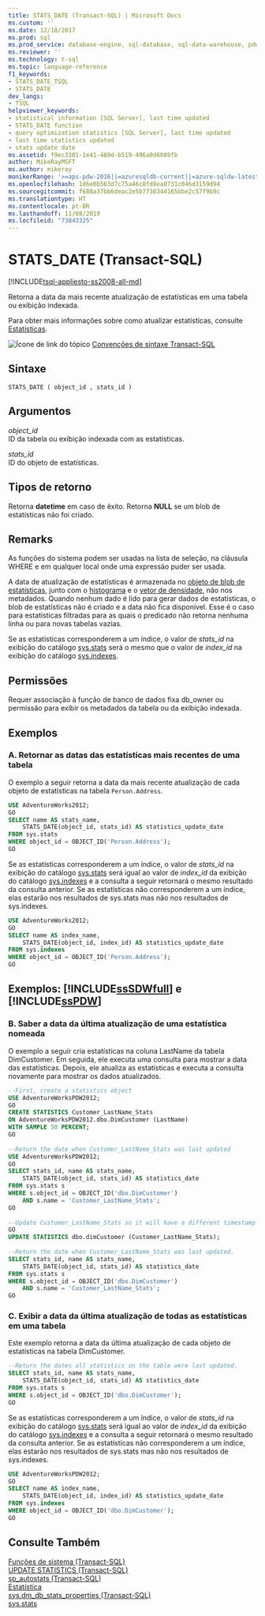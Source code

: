 ```yaml
---
title: STATS_DATE (Transact-SQL) | Microsoft Docs
ms.custom: ''
ms.date: 12/18/2017
ms.prod: sql
ms.prod_service: database-engine, sql-database, sql-data-warehouse, pdw
ms.reviewer: ''
ms.technology: t-sql
ms.topic: language-reference
f1_keywords:
- STATS_DATE_TSQL
- STATS_DATE
dev_langs:
- TSQL
helpviewer_keywords:
- statistical information [SQL Server], last time updated
- STATS_DATE function
- query optimization statistics [SQL Server], last time updated
- last time statistics updated
- stats update date
ms.assetid: f9ec3101-1e41-489d-b519-496a0d6089fb
author: MikeRayMSFT
ms.author: mikeray
monikerRange: '>=aps-pdw-2016||=azuresqldb-current||=azure-sqldw-latest||>=sql-server-2016||=sqlallproducts-allversions||>=sql-server-linux-2017||=azuresqldb-mi-current'
ms.openlocfilehash: 1d6e0b563d7c75a46c8fd8ea0731c046d3159d94
ms.sourcegitcommit: f688a37bb6deac2e5b7730344165bbe2c57f9b9c
ms.translationtype: HT
ms.contentlocale: pt-BR
ms.lasthandoff: 11/08/2019
ms.locfileid: "73843325"
---
```

# <a name="stats_date-transact-sql"></a>STATS_DATE (Transact-SQL)
[!INCLUDE[tsql-appliesto-ss2008-all-md](../../includes/tsql-appliesto-ss2008-all-md.md)]

  Retorna a data da mais recente atualização de estatísticas em uma tabela ou exibição indexada.  
  
 Para obter mais informações sobre como atualizar estatísticas, consulte [Estatísticas](../../relational-databases/statistics/statistics.md).  
  
 ![Ícone de link do tópico](../../database-engine/configure-windows/media/topic-link.gif "Ícone de link do tópico") [Convenções de sintaxe Transact-SQL](../../t-sql/language-elements/transact-sql-syntax-conventions-transact-sql.md)  
  
## <a name="syntax"></a>Sintaxe  
  
```  
STATS_DATE ( object_id , stats_id )  
```  
  
## <a name="arguments"></a>Argumentos  
 *object_id*  
 ID da tabela ou exibição indexada com as estatísticas.  
  
 *stats_id*  
 ID do objeto de estatísticas.  
  
## <a name="return-types"></a>Tipos de retorno  
 Retorna **datetime** em caso de êxito. Retorna **NULL** se um blob de estatísticas não foi criado.  
  
## <a name="remarks"></a>Remarks  
 As funções do sistema podem ser usadas na lista de seleção, na cláusula WHERE e em qualquer local onde uma expressão puder ser usada.  
 
 A data de atualização de estatísticas é armazenada no [objeto de blob de estatísticas](../../relational-databases/statistics/statistics.md#DefinitionQOStatistics), junto com o [histograma](../../relational-databases/statistics/statistics.md#histogram) e o [vetor de densidade](../../relational-databases/statistics/statistics.md#density), não nos metadados. Quando nenhum dado é lido para gerar dados de estatísticas, o blob de estatísticas não é criado e a data não fica disponível. Esse é o caso para estatísticas filtradas para as quais o predicado não retorna nenhuma linha ou para novas tabelas vazias.
 
 Se as estatísticas corresponderem a um índice, o valor de *stats_id* na exibição do catálogo [sys.stats](../../relational-databases/system-catalog-views/sys-stats-transact-sql.md) será o mesmo que o valor de *index_id* na exibição do catálogo [sys.indexes](../../relational-databases/system-catalog-views/sys-indexes-transact-sql.md).
  
## <a name="permissions"></a>Permissões  
 Requer associação à função de banco de dados fixa db_owner ou permissão para exibir os metadados da tabela ou da exibição indexada.  
  
## <a name="examples"></a>Exemplos  
  
### <a name="a-return-the-dates-of-the-most-recent-statistics-for-a-table"></a>A. Retornar as datas das estatísticas mais recentes de uma tabela  
 O exemplo a seguir retorna a data da mais recente atualização de cada objeto de estatísticas na tabela `Person.Address`.  
  
```sql  
USE AdventureWorks2012;  
GO  
SELECT name AS stats_name,   
    STATS_DATE(object_id, stats_id) AS statistics_update_date  
FROM sys.stats   
WHERE object_id = OBJECT_ID('Person.Address');  
GO  
```  
  
 Se as estatísticas corresponderem a um índice, o valor de *stats_id* na exibição do catálogo [sys.stats](../../relational-databases/system-catalog-views/sys-stats-transact-sql.md) será igual ao valor de *index_id* da exibição do catálogo [sys.indexes](../../relational-databases/system-catalog-views/sys-indexes-transact-sql.md) e a consulta a seguir retornará o mesmo resultado da consulta anterior. Se as estatísticas não corresponderem a um índice, elas estarão nos resultados de sys.stats mas não nos resultados de sys.indexes.  
  
```sql  
USE AdventureWorks2012;  
GO  
SELECT name AS index_name,   
    STATS_DATE(object_id, index_id) AS statistics_update_date  
FROM sys.indexes   
WHERE object_id = OBJECT_ID('Person.Address');  
GO  
```  
  
## <a name="examples-includesssdwfullincludessssdwfull-mdmd-and-includesspdwincludessspdw-mdmd"></a>Exemplos: [!INCLUDE[ssSDWfull](../../includes/sssdwfull-md.md)] e [!INCLUDE[ssPDW](../../includes/sspdw-md.md)]  
  
### <a name="b-learn-when-a-named-statistics-was-last-updated"></a>B. Saber a data da última atualização de uma estatística nomeada  
 O exemplo a seguir cria estatísticas na coluna LastName da tabela DimCustomer. Em seguida, ele executa uma consulta para mostrar a data das estatísticas. Depois, ele atualiza as estatísticas e executa a consulta novamente para mostrar os dados atualizados.  
  
```sql
--First, create a statistics object  
USE AdventureWorksPDW2012;  
GO  
CREATE STATISTICS Customer_LastName_Stats  
ON AdventureWorksPDW2012.dbo.DimCustomer (LastName)  
WITH SAMPLE 50 PERCENT;  
GO  
  
--Return the date when Customer_LastName_Stats was last updated  
USE AdventureWorksPDW2012;  
GO  
SELECT stats_id, name AS stats_name,   
    STATS_DATE(object_id, stats_id) AS statistics_date  
FROM sys.stats s  
WHERE s.object_id = OBJECT_ID('dbo.DimCustomer')  
    AND s.name = 'Customer_LastName_Stats';  
GO  
  
--Update Customer_LastName_Stats so it will have a different timestamp in the next query  
GO  
UPDATE STATISTICS dbo.dimCustomer (Customer_LastName_Stats);  
  
--Return the date when Customer_LastName_Stats was last updated.  
SELECT stats_id, name AS stats_name,   
    STATS_DATE(object_id, stats_id) AS statistics_date  
FROM sys.stats s  
WHERE s.object_id = OBJECT_ID('dbo.DimCustomer')  
    AND s.name = 'Customer_LastName_Stats';  
GO    
```  
  
### <a name="c-view-the-date-of-the-last-update-for-all-statistics-on-a-table"></a>C. Exibir a data da última atualização de todas as estatísticas em uma tabela  
 Este exemplo retorna a data da última atualização de cada objeto de estatísticas na tabela DimCustomer.  
  
```sql  
--Return the dates all statistics on the table were last updated.  
SELECT stats_id, name AS stats_name,   
    STATS_DATE(object_id, stats_id) AS statistics_date  
FROM sys.stats s  
WHERE s.object_id = OBJECT_ID('dbo.DimCustomer');  
GO  
```  
  
 Se as estatísticas corresponderem a um índice, o valor de *stats_id* na exibição do catálogo [sys.stats](../../relational-databases/system-catalog-views/sys-stats-transact-sql.md) será igual ao valor de *index_id* da exibição do catálogo [sys.indexes](../../relational-databases/system-catalog-views/sys-indexes-transact-sql.md) e a consulta a seguir retornará o mesmo resultado da consulta anterior. Se as estatísticas não corresponderem a um índice, elas estarão nos resultados de sys.stats mas não nos resultados de sys.indexes.  
  
```sql  
USE AdventureWorksPDW2012;  
GO  
SELECT name AS index_name,   
    STATS_DATE(object_id, index_id) AS statistics_update_date  
FROM sys.indexes   
WHERE object_id = OBJECT_ID('dbo.DimCustomer');  
GO  
```  
  
## <a name="see-also"></a>Consulte Também  
 [Funções de sistema &#40;Transact-SQL&#41;](../../relational-databases/system-functions/system-functions-category-transact-sql.md)   
 [UPDATE STATISTICS &#40;Transact-SQL&#41;](../../t-sql/statements/update-statistics-transact-sql.md)   
 [sp_autostats &#40;Transact-SQL&#41;](../../relational-databases/system-stored-procedures/sp-autostats-transact-sql.md)   
 [Estatística](../../relational-databases/statistics/statistics.md)    
 [sys.dm_db_stats_properties &#40;Transact-SQL&#41;](../../relational-databases/system-dynamic-management-views/sys-dm-db-stats-properties-transact-sql.md)   
 [sys.stats](../../relational-databases/system-catalog-views/sys-stats-transact-sql.md)   
  
  

